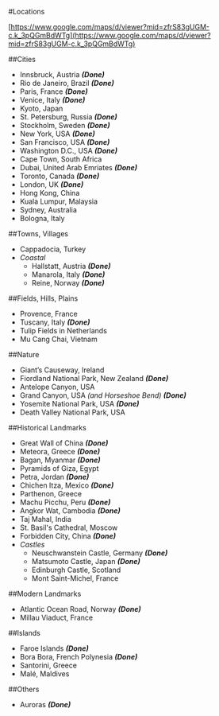 #Locations

[https://www.google.com/maps/d/viewer?mid=zfrS83gUGM-c.k_3pQGmBdWTg](https://www.google.com/maps/d/viewer?mid=zfrS83gUGM-c.k_3pQGmBdWTg)

##Cities
- Innsbruck, Austria ***(Done)***
- Rio de Janeiro, Brazil ***(Done)***
- Paris, France ***(Done)***
- Venice, Italy ***(Done)***
- Kyoto, Japan
- St. Petersburg, Russia ***(Done)***
- Stockholm, Sweden ***(Done)***
- New York, USA ***(Done)***
- San Francisco, USA ***(Done)***
- Washington D.C., USA ***(Done)***
- Cape Town, South Africa
- Dubai, United Arab Emriates ***(Done)***
- Toronto, Canada ***(Done)***
- London, UK ***(Done)***
- Hong Kong, China
- Kuala Lumpur, Malaysia
- Sydney, Australia
- Bologna, Italy

##Towns, Villages
- Cappadocia, Turkey
- *Coastal*
    - Hallstatt, Austria ***(Done)***
    - Manarola, Italy ***(Done)***
    - Reine, Norway ***(Done)***

##Fields, Hills, Plains
- Provence, France
- Tuscany, Italy ***(Done)***
- Tulip Fields in Netherlands
- Mu Cang Chai, Vietnam

##Nature
- Giant’s Causeway, Ireland
- Fiordland National Park, New Zealand ***(Done)***
- Antelope Canyon, USA
- Grand Canyon, USA *(and Horseshoe Bend)* ***(Done)***
- Yosemite National Park, USA ***(Done)***
- Death Valley National Park, USA

##Historical Landmarks
- Great Wall of China ***(Done)***
- Meteora, Greece ***(Done)***
- Bagan, Myanmar ***(Done)***
- Pyramids of Giza, Egypt
- Petra, Jordan ***(Done)***
- Chichen Itza, Mexico ***(Done)***
- Parthenon, Greece
- Machu Picchu, Peru ***(Done)***
- Angkor Wat, Cambodia ***(Done)***
- Taj Mahal, India
- St. Basil's Cathedral, Moscow
- Forbidden City, China ***(Done)***
- *Castles*
    - Neuschwanstein Castle, Germany ***(Done)***
    - Matsumoto Castle, Japan ***(Done)***
    - Edinburgh Castle, Scotland
    - Mont Saint-Michel, France

##Modern Landmarks
- Atlantic Ocean Road, Norway ***(Done)***
- Millau Viaduct, France

##Islands
- Faroe Islands ***(Done)***
- Bora Bora, French Polynesia ***(Done)***
- Santorini, Greece
- Malé, Maldives

##Others
- Auroras ***(Done)***
